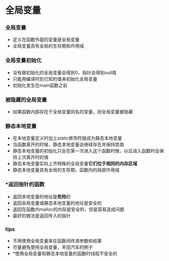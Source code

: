 # 全局变量
### 全局变量
- 定义在函数外面的变量是全局变量
- 全局变量具有全局的生存期和作用域
### 全局变量初始化
- 没有做初始化的全局变量会得到0，指针会得到null值
- 只能用编译时刻已知的值来初始化全局变量
- 初始化发生在main函数之前
### 被隐藏的全局变量
- 如果函数内部存在于全局变量同名的变量，则全局变量被隐藏
### 静态本地变量
- 在本地变量定义时加上static修饰符就成为静态本地变量
- 当函数离开的时候，静态本地变量会继续存在并保持其值
- 静态本地变量的初始化只会在第一次进入这个函数时做，以后进入函数时会保持上次离开时的值
- 静态本地变量实际上市特殊的全局变量**它们位于相同的内存区域**
- 静态本地变量具有全局的生存期，函数内的局部作用域
### *返回指针的函数
- 返回本地变量的地址是**危险**的
- 返回全局变量或静态本地变量的地址是安全的
- 返回在函数内malloc的内存是安全的，但是容易造成问题
- 最好的做法是返回传入的指针
### tips
- 不用使用全局变量来在函数间传递参数和结果
- 尽量避免使用全局变量，丰田汽车的例子
- *使用全局变量和静态本地变量的函数时线程不安全的
